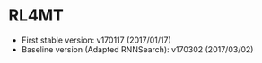 # RL4MT
- First stable version: v170117 (2017/01/17)
- Baseline version (Adapted RNNSearch): v170302 (2017/03/02)
